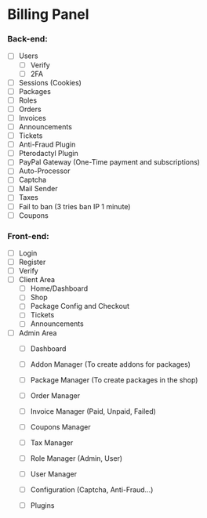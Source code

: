 # Billing Panel
### Back-end:
 - [ ] Users
   - [ ] Verify
   - [ ] 2FA 
 - [ ] Sessions (Cookies)
 - [ ] Packages
 - [ ] Roles
 - [ ] Orders
 - [ ] Invoices
 - [ ] Announcements
 - [ ] Tickets
 - [ ] Anti-Fraud Plugin
 - [ ] Pterodactyl Plugin
 - [ ] PayPal Gateway (One-Time payment and subscriptions)
 - [ ] Auto-Processor
 - [ ] Captcha
 - [ ] Mail Sender
 - [ ] Taxes
 - [ ] Fail to ban (3 tries ban IP 1 minute)
 - [ ] Coupons
### Front-end:
 - [ ] Login
 - [ ] Register
 - [ ] Verify
 - [ ] Client Area
   - [ ] Home/Dashboard
   - [ ] Shop
   - [ ] Package Config and Checkout
   - [ ] Tickets
   - [ ] Announcements
 - [ ] Admin Area
   - [ ] Dashboard
   - [ ] Addon Manager (To create addons for packages)
   - [ ] Package Manager (To create packages in the shop)
   - [ ] Order Manager
   - [ ] Invoice Manager (Paid, Unpaid, Failed)
   - [ ] Coupons Manager
   - [ ] Tax Manager
   - [ ] Role Manager (Admin, User)
   - [ ] User Manager
   - [ ] Configuration (Captcha, Anti-Fraud...)
   - [ ] Plugins

